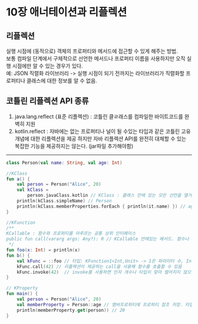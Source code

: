 # 10장 애너테이션과 리플렉션

## 리플렉션

실행 시점에 (동적으로) 객체의 프로퍼티와 메서드에 접근할 수 있게 해주는 방법.  
보통 컴파일 단계에서 구체적으로 선언한 메서드나 프로퍼티 이름을 사용하지만 오직 실행 시점에만 알 수 있는 경우가 있다.  
예: JSON 직렬화 라이브러리 -> 실행 시점이 되기 전까지는 라이브러리가 직렬화할 프로퍼티나 클래스에 대한 정보를 알 수 없음.

## 코틀린 리플렉션 API 종류

1. java.lang.reflect (표준 리플렉션) : 코틀린 클ㄹ래스를 컴파일한 바이트코드를 완벽히 지원
2. kotlin.reflect : 자바에는 없는 프로퍼티나 널이 될 수있는 타입과 같은 코틀린 고유 개념에 대한 리플렉션을 제공
   하지만 자바 리플렉션 API를 완전히 대체할 수 있는 복잡한 기능을 제공하지는 않는다. (jar파일 추가해야함)

---

```kotlin
class Person(val name: String, val age: Int)
```

```kotlin
//KClass
fun a() {
    val person = Person("Alice", 20)
    val kClass =
        person.javaClass.kotlin // KClass : 클래스 안에 있는 모든 선언을 열거하고 각 선언에 접근하거나 클래스의 상위 클래스를 얻는 등의 작업 가능. 클래스::clss 로도 가능
    println(kClass.simpleName) // Person
    println(kClass.memberProperties.forEach { println(it.name) }) // age, name, kotlin.Unit
}
```

```kotlin
//KFunction
/**
KCallable : 함수와 프로퍼티를 아루르는 공통 상위 인터페이스
public fun call(vararg args: Any?): R // KCallable 안에있는 메서드. 함수나 프로퍼티의 게터를 호출할 수 있다.
 */
fun foo(x: Int) = println(x)
fun b() {
    val kFunc = ::foo // 타입: KFunction1<Int,Unit> -> 1은 파라미터 수, Int -> 파라미터 타입, Unit -> 반환 타입
    kFunc.call(42) // 리플렉션이 제공하는 call을 사용해 함수를 호출할 수 있음
    kFunc.invoke(42)  // invoke를 사용하면 인자 개수나 타입이 맞아 떨어지지 않으면 컴파일이 안된다.(추천)
}
```

```kotlin
// KProperty
fun main() {
    val person = Person("Alice", 20)
    val memberProperty = Person::age // 멤버프로퍼티에 프로퍼티 참조 저장. 타입 : KProperty<Person,Int>. 첫 번째: 수신 객체 타입, 두 번째: 프로퍼티 타입
    println(memberProperty.get(person)) // 20
}
```
